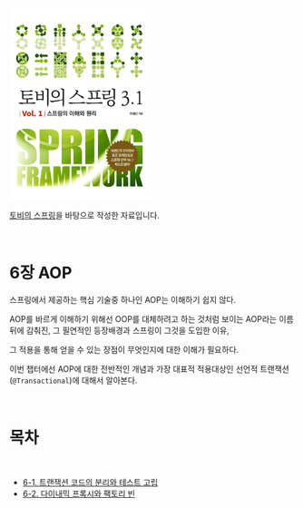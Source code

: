 <img src="./image/800x0.png" width="250" />

[토비의 스프링](http://www.yes24.com/Product/Goods/76074405?OzSrank=2)을 바탕으로 작성한 자료입니다.

<br>

# 6장 AOP

스프링에서 제공하는 핵심 기술중 하나인 AOP는 이해하기 쉽지 않다.

AOP를 바르게 이해하기 위해선 OOP를 대체하려고 하는 것처럼 보이는 AOP라는 이름 뒤에 감춰진, 그 필연적인 등장배경과 스프링이 그것을 도입한 이유,

그 적용을 통해 얻을 수 있는 장점이 무엇인지에 대한 이해가 필요하다.

이번 챕터에선 AOP에 대한 전반적인 개념과 가장 대표적 적용대상인 선언적 트랜잭션(`@Transactional`)에 대해서 알아본다.

<br>

# 목차

<br>

- [6-1. 트랜잭션 코드의 분리와 테스트 고립](./6장-1%20트랜잭션%20코드의%20분리와%20테스트%20고립.md)
- [6-2. 다이내믹 프록시와 팩토리 빈](./6장-2%20다이내믹%20프록시와%20팩토리%20빈.md)

<br>

